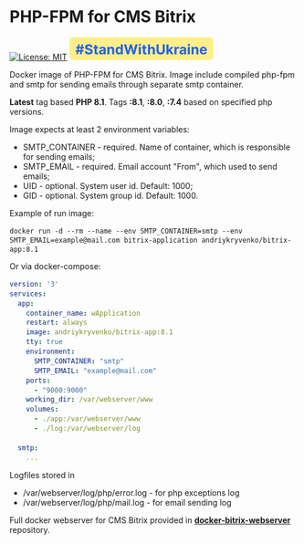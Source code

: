 # PHP-FPM for CMS Bitrix

[![License: MIT](https://img.shields.io/badge/License-MIT-yellow.svg)](https://opensource.org/licenses/MIT)
[![Stand With Ukraine](https://raw.githubusercontent.com/vshymanskyy/StandWithUkraine/main/badges/StandWithUkraine.svg)](https://stand-with-ukraine.pp.ua)

Docker image of PHP-FPM for CMS Bitrix. Image include compiled php-fpm and smtp for
sending emails through separate smtp container.

**Latest** tag based **PHP 8.1**. Tags **:8.1**, **:8.0**, **:7.4** based on specified php versions.

Image expects at least 2 environment variables:

 - SMTP_CONTAINER - required. Name of container, which is responsible for sending emails;
 - SMTP_EMAIL - required. Email account "From", which used to send emails;
 - UID - optional. System user id. Default: 1000;
 - GID - optional. System group id. Default: 1000.

Example of run image:

```shell
docker run -d --rm --name --env SMTP_CONTAINER=smtp --env SMTP_EMAIL=example@mail.com bitrix-application andriykryvenko/bitrix-app:8.1
```

Or via docker-compose:

```yaml
version: '3'
services:
  app:
    container_name: wApplication
    restart: always
    image: andriykryvenko/bitrix-app:8.1
    tty: true
    environment:
      SMTP_CONTAINER: "smtp"
      SMTP_EMAIL: "example@mail.com"
    ports:
      - "9000:9000"
    working_dir: /var/webserver/www
    volumes:
      - ./app:/var/webserver/www
      - ./log:/var/webserver/log
  
  smtp:
    ...
```

Logfiles stored in
 - /var/webserver/log/php/error.log - for php exceptions log
 - /var/webserver/log/php/mail.log - for email sending log

Full docker webserver for CMS Bitrix provided in **[docker-bitrix-webserver](https://github.com/a-kryvenko/docker-bitrix-webserver)** repository.

